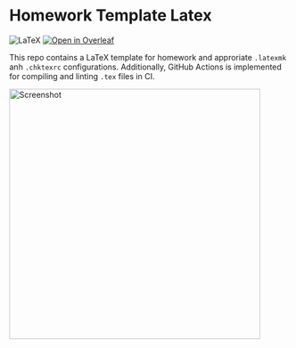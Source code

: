 # Homework Template Latex

![LaTeX](https://img.shields.io/badge/latex-%23008080.svg?style=for-the-badge&logo=latex&logoColor=white)
[![Open in Overleaf](https://img.shields.io/badge/Open%20in-Overleaf-138A07)](https://www.overleaf.com/docs?snip_uri[]=https://raw.githubusercontent.com/nikosavola/HomeworkTemplateLatex/main/.chktexrc&snip_uri[]=https://raw.githubusercontent.com/nikosavola/HomeworkTemplateLatex/main/.gitignore&snip_uri[]=https://raw.githubusercontent.com/nikosavola/HomeworkTemplateLatex/main/.latexmkrc&snip_uri[]=https://raw.githubusercontent.com/nikosavola/HomeworkTemplateLatex/main/LICENSE&snip_uri[]=https://raw.githubusercontent.com/nikosavola/HomeworkTemplateLatex/main/README.md&snip_uri[]=https://raw.githubusercontent.com/nikosavola/HomeworkTemplateLatex/main/preamble.tex&snip_uri[]=https://raw.githubusercontent.com/nikosavola/HomeworkTemplateLatex/main/main.tex&engine=xelatex&main_document=main.tex)

This repo contains a LaTeX template for homework and approriate `.latexmk` anh `.chktexrc` configurations.
Additionally, GitHub Actions is implemented for compiling and linting `.tex` files in CI.

<img src="https://i.imgur.com/8pSxx6o.png" alt="Screenshot" width="450"/>